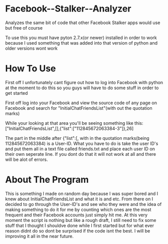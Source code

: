 Facebook--Stalker--Analyzer
===========================

Analyzes the same bit of code that other Facebook Stalker apps would use but free of course

To use this you must have pyton 2.7.x(or newer) installed in order to work because I used something that was added into that version of python and older versions wont work

How To Use
==========

First off I unfortunately cant figure out how to log into Facebook with python at the moment to do this so you guys will have to do some stuff in order to get started

First off log into your Facebook and view the source code of any page on Facebook and search for "InitialChatFriendsList"(with out the quotation marks)

While your looking at that area you'll be seeing something like this:
["InitialChatFriendsList",[],{"list":["112845672063384-3"]},26]

The part in the middle after {"list":[, with in the quotation marks(being 112845672063384) is a User-ID. What you have to do is take the user ID's and put them all in a text file called friends.txt and place each user ID on their own seperate line. If you dont do that it will not work at all and there will be alot of errors.

About The Program
=================

This is something I made on random day because I was super bored and I knew about InitialChatFriendsList and what it is and etc. From there on I decided to go through the User-ID's and see who they were and the idea of making something to do it for me by counting which ones are the most frequent and their Facebook accounts just simply hit me. At this very moment the script is nothing but like a rough draft, I still need to fix some stuff that I thought I shouldve done while I first started but for what ever reason didnt do so dont be surprised if the code isnt the best. I will be improving it all in the near future.
